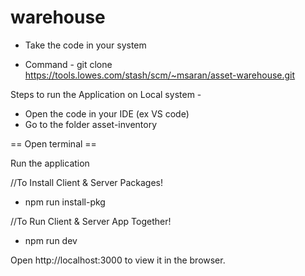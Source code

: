 # warehouse

- Take the code in your system

- Command - git clone https://tools.lowes.com/stash/scm/~msaran/asset-warehouse.git

Steps to run the Application on Local system -

- Open the code in your IDE (ex VS code)
- Go to the folder asset-inventory

== Open terminal ==

Run the application

//To Install Client & Server Packages!

- npm run install-pkg

//To Run Client & Server App Together!

- npm run dev

Open http://localhost:3000 to view it in the browser.
